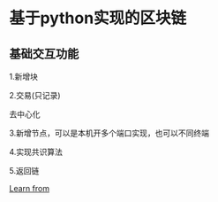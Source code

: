 # 基于python实现的区块链
## 基础交互功能
1.新增块

2.交易(只记录)

去中心化

3.新增节点，可以是本机开多个端口实现，也可以不同终端

4.实现共识算法

5.返回链

[Learn from](https://hackernoon.com/learn-blockchains-by-building-one-117428612f46)
